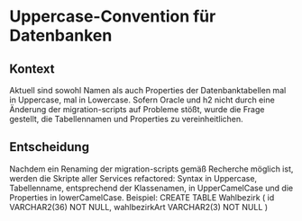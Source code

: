 # Uppercase-Convention für Datenbanken

## Kontext

Aktuell sind sowohl Namen als auch Properties der Datenbanktabellen mal in Uppercase, mal in Lowercase.
Sofern Oracle und h2 nicht durch eine Änderung der migration-scripts auf Probleme stößt, wurde die Frage gestellt, die
Tabellennamen und Properties zu vereinheitlichen.

## Entscheidung

Nachdem ein Renaming der migration-scripts gemäß Recherche möglich ist, werden die Skripte aller Services refactored:
Syntax in Uppercase, Tabellenname, entsprechend der Klassenamen, in UpperCamelCase und die Properties in lowerCamelCase.
Beispiel:
CREATE TABLE Wahlbezirk
(
id VARCHAR2(36) NOT NULL,
wahlbezirkArt VARCHAR2(3)  NOT NULL
)